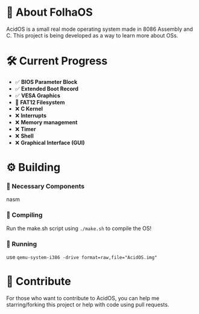 # 🍃 About FolhaOS
AcidOS is a small real mode operating system made in 8086 Assembly and C. This project is being developed as a way to learn more about OSs.

# 🛠️ Current Progress
- ✅ **BIOS Parameter Block**
- ✅ **Extended Boot Record**
- ✅ **VESA Graphics**
- 🚧 **FAT12 Filesystem**
- ❌ **C Kernel**
- ❌ **Interrupts**
- ❌ **Memory management**
- ❌ **Timer**
- ❌ **Shell**
- ❌ **Graphical Interface (GUI)**

# ⚙️ Building
### 🧰 Necessary Components
nasm
### 📄 Compiling
Run the make.sh script using `./make.sh` to compile the OS!
### 🚀 Running
use `qemu-system-i386 -drive format=raw,file="AcidOS.img"`

# 🤝 Contribute
For those who want to contribute to AcidOS, you can help me starring/forking this project or help with code using pull requests.
